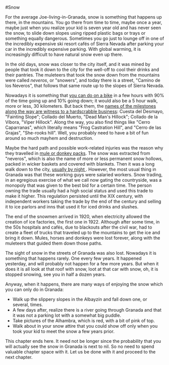 #Snow

For the average Joe-living-in-Granada, snow is something that happens
up there, in the mountains. You go there from time to time, maybe once
a year, maybe just when you realize your kid is seven year old and has
never seen the snow, to slide down slopes using ripped plastic bags or
trays or something equally dangerous. Sometimes you go just to lounge
off in one of the incredibly expensive ski resort cafés of Sierra
Nevada after parking your car in the incredibly expensive
parking. With global warming, it is increasingly difficult to have
natural snow even up there.

In the old days, snow was closer to the city itself, and it was mined
by people that took it down to the city for the well-off to cool their
drinks and their pantries. The muleteers that took the snow down from
the mountains were called *neveros*, or "snowers", and today there is
a street, "Camino de los Neveros", that follows that same route up to
the slopes of Sierra Nevada.

Nowadays it is something that
[you can do on a bike](http://josemerutass.blogspot.com.es/2007/01/camino-de-los-neveros-el-purche-los.html)
in a few hours with 90% of the time going up and 10% going down; it
would also be a 5 hour walk, more or less, 30 kilometers. But back
them, the
[names of the milestones along the way are witness to a hardscrabble business](http://www.magrama.gob.es/es/red-parques-nacionales/nuestros-parques/sierra-nevada/Camino_de_los_neveros_tcm7-311798.pdf):
Cuesta del Desmayo, "Fainting Slope"; Collado del Muerto, "Dead Man's
Hillock"; Collado de la Víbora, "Viper Hillock". Along the way, you
also find things like "Cerro Caparranas", which literally means "Frog
Castration Hill", and "Cerro de las Grajas", "She-rooks hill". Well,
you probably need to have a bit of fun around so much mayhem and
destruction.

Maybe the hard path and possible work-related injuries was the reason
why they travelled in [mule or donkey packs](https://www.youtube.com/watch?v=e-XBQMznOVQ). The snow was extracted
from "neveros", which is also the name of more or less permanent snow
hollows, packed in wicker baskets and covered with blankets. Then it
was a long walk down to the city,
[usually by night ](http://www.nevasport.com/nivalis/art/1927/El-oficio-de-nevero/). However,
the most usual thing in Granada was that these working guys were
salaried workers. Snow trading, in an egregious exercise of what we
call now gating the countryside, was a monopoly that was given to the
best bid for a certain time. The person owning the trade usually had a
high social status and used this trade to make it higher. This
regulation persisted until the XIX century, with independent workers
taking the trade by the end of the century and selling it to ice
parlors and inns that used it for iced drinks and slushes.

The end of the snowmen arrived in 1920, when electricity allowed the
creation of ice factories, the first one in 1922. Although after some
time, in the 50s hospitals and cafés, due to blackouts after the civil
war, had to create a fleet of trucks that traveled up to the mountains
to get the ice and bring it down. Mules, horses and donkeys were lost
forever, along with the muleteers that guided them down those paths. 

The sight of snow in the streets of Granada was also lost. Nowadays it
is something that happens rarely. One every few years. It happened
yesterday, and will probably not happen for a few more years. But when
it does  it is all look at that roof with snow, loot at that car with
snow, oh, it is stopped snowing, see you in half a dozen years. 

Anyway, when it happens, there are many ways of enjoying the snow
which you can only do in Granada: 

* Walk up the slippery slopes in the Albayzín and fall down one, or several, times.
* A few days after, realize there is a river going through Granada and that it was not a parking lot with a somewhat big puddle.
* Take pictures of the Alhambra, which is red, with a bit of pink of top.
* Walk about in your snow attire that you could show off only when you took your kid to meet the snow a few years prior.

This chapter ends here. It need not be longer since the probability
that you will actually see the snow in Granada is next to nil. So no
need to spend valuable chapter space with it. Let us be done with it
and proceed to the next chapter. 
